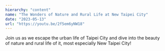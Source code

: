 ```yaml
---
hierarchy: "content"
name: "The Wonders of Nature and Rural Life at New Taipei City"
date: "2023-05-13"
url: "https://youtu.be/2f5em6yNW18"
---
```


Join us as we escape the urban life of Taipei City and dive into the beauty of nature and rural life of it, most especially New Taipei City!